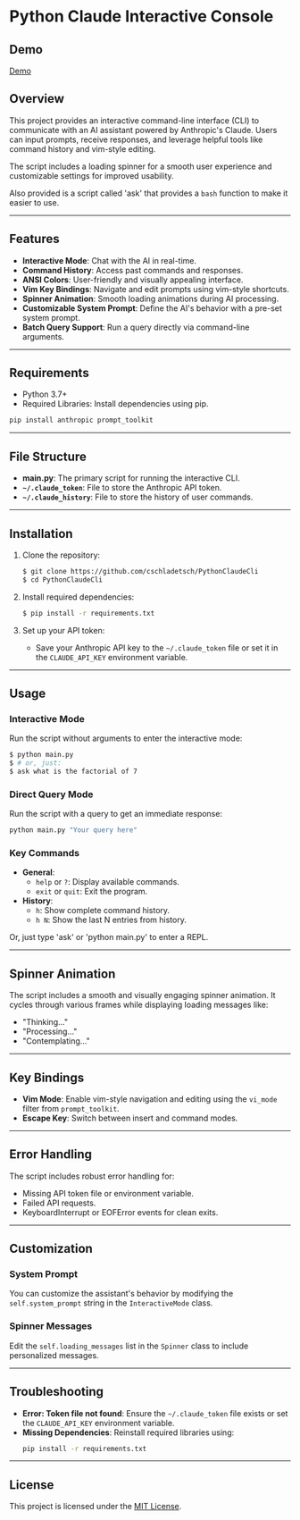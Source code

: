 # Python Claude Interactive Console

## Demo

[Demo](resources/Demo.gif)

## Overview
This project provides an interactive command-line interface (CLI) to communicate with an AI assistant powered by Anthropic's Claude. Users can input prompts, receive responses, and leverage helpful tools like command history and vim-style editing. 

The script includes a loading spinner for a smooth user experience and customizable settings for improved usability.

Also provided is a script called 'ask' that provides a `bash` function to make it easier to use.

---

## Features
- **Interactive Mode**: Chat with the AI in real-time.
- **Command History**: Access past commands and responses.
- **ANSI Colors**: User-friendly and visually appealing interface.
- **Vim Key Bindings**: Navigate and edit prompts using vim-style shortcuts.
- **Spinner Animation**: Smooth loading animations during AI processing.
- **Customizable System Prompt**: Define the AI's behavior with a pre-set system prompt.
- **Batch Query Support**: Run a query directly via command-line arguments.

---

## Requirements
- Python 3.7+
- Required Libraries: Install dependencies using pip.

```bash
pip install anthropic prompt_toolkit
```

---

## File Structure
- **main.py**: The primary script for running the interactive CLI.
- **`~/.claude_token`**: File to store the Anthropic API token.
- **`~/.claude_history`**: File to store the history of user commands.

---

## Installation
1. Clone the repository:
   ```bash
   $ git clone https://github.com/cschladetsch/PythonClaudeCli
   $ cd PythonClaudeCli
   ```

2. Install required dependencies:
   ```bash
   $ pip install -r requirements.txt
   ```

3. Set up your API token:
   - Save your Anthropic API key to the `~/.claude_token` file or set it in the `CLAUDE_API_KEY` environment variable.

---

## Usage

### Interactive Mode

Run the script without arguments to enter the interactive mode:
```bash
$ python main.py
$ # or, just:
$ ask what is the factorial of 7
```

### Direct Query Mode
Run the script with a query to get an immediate response:
```bash
python main.py "Your query here"
```

### Key Commands
- **General**:
  - `help` or `?`: Display available commands.
  - `exit` or `quit`: Exit the program.
- **History**:
  - `h`: Show complete command history.
  - `h N`: Show the last N entries from history.

Or, just type 'ask' or 'python main.py' to enter a REPL.

---

## Spinner Animation
The script includes a smooth and visually engaging spinner animation. It cycles through various frames while displaying loading messages like:
- "Thinking..."
- "Processing..."
- "Contemplating..."

---

## Key Bindings
- **Vim Mode**: Enable vim-style navigation and editing using the `vi_mode` filter from `prompt_toolkit`.
- **Escape Key**: Switch between insert and command modes.

---

## Error Handling
The script includes robust error handling for:
- Missing API token file or environment variable.
- Failed API requests.
- KeyboardInterrupt or EOFError events for clean exits.

---

## Customization
### System Prompt
You can customize the assistant's behavior by modifying the `self.system_prompt` string in the `InteractiveMode` class.

### Spinner Messages
Edit the `self.loading_messages` list in the `Spinner` class to include personalized messages.

---

## Troubleshooting
- **Error: Token file not found**: Ensure the `~/.claude_token` file exists or set the `CLAUDE_API_KEY` environment variable.
- **Missing Dependencies**: Reinstall required libraries using:
  ```bash
  pip install -r requirements.txt
  ```

---

## License
This project is licensed under the [MIT License](LICENSE).

